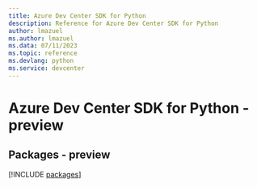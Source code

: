 ```yaml
---
title: Azure Dev Center SDK for Python
description: Reference for Azure Dev Center SDK for Python
author: lmazuel
ms.author: lmazuel
ms.data: 07/11/2023
ms.topic: reference
ms.devlang: python
ms.service: devcenter
---
```

# Azure Dev Center SDK for Python - preview
## Packages - preview
[!INCLUDE [packages](dev-center-index.md)]